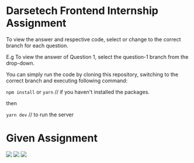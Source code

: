 # Darsetech Frontend Internship Assignment

To view the answer and respective code, select or change to the correct branch for each question.

E.g To view the answer of Question 1, select the question-1 branch from the drop-down.

You can simply run the code by cloning this repository, switching to the correct branch and executing following command:

`npm install` or `yarn` // if you haven't installed the packages.

then

`yarn dev` // to run the server

# Given Assignment

![](https://res.cloudinary.com/dd6bsxv1v/image/upload/v1661669801/temp/Screenshot_2022-08-28_123813_txlfyi.jpg)
![](https://res.cloudinary.com/dd6bsxv1v/image/upload/v1661669801/temp/Screenshot_2022-08-28_123831_gs4cz8.jpg)
![](https://res.cloudinary.com/dd6bsxv1v/image/upload/v1661669800/temp/Screenshot_2022-08-28_123847_m0ikld.jpg)
